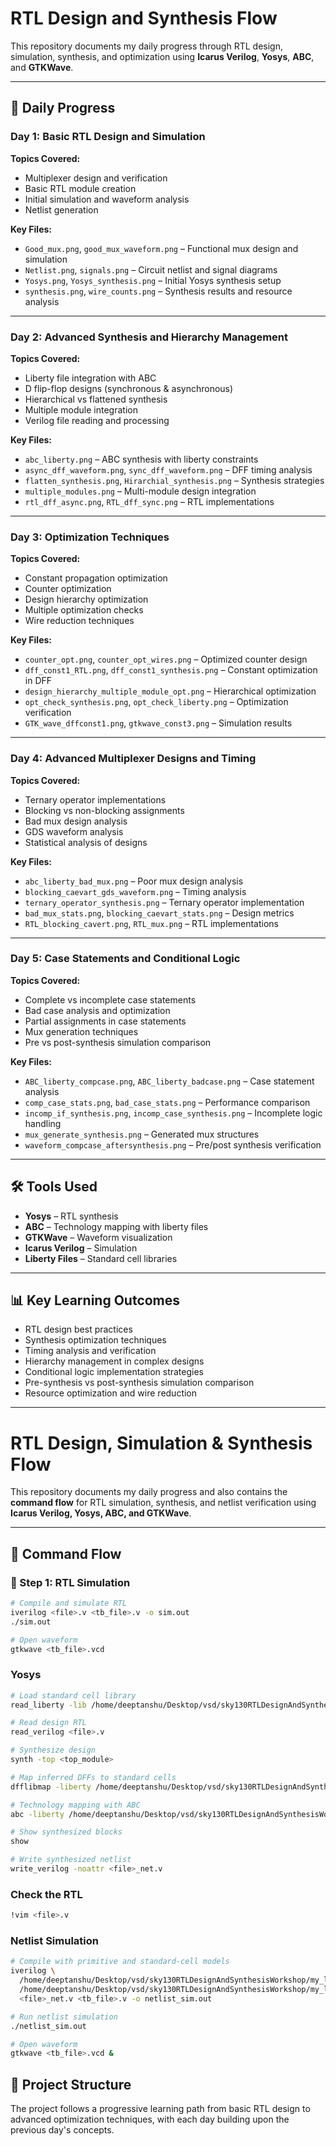# RTL Design and Synthesis Flow

This repository documents my daily progress through RTL design, simulation, synthesis, and optimization using **Icarus Verilog**, **Yosys**, **ABC**, and **GTKWave**.

---

## 📅 Daily Progress

### Day 1: Basic RTL Design and Simulation
**Topics Covered:**
- Multiplexer design and verification
- Basic RTL module creation
- Initial simulation and waveform analysis
- Netlist generation  

**Key Files:**
- `Good_mux.png`, `good_mux_waveform.png` – Functional mux design and simulation
- `Netlist.png`, `signals.png` – Circuit netlist and signal diagrams
- `Yosys.png`, `Yosys_synthesis.png` – Initial Yosys synthesis setup
- `synthesis.png`, `wire_counts.png` – Synthesis results and resource analysis  

---

### Day 2: Advanced Synthesis and Hierarchy Management
**Topics Covered:**
- Liberty file integration with ABC
- D flip-flop designs (synchronous & asynchronous)
- Hierarchical vs flattened synthesis
- Multiple module integration
- Verilog file reading and processing  

**Key Files:**
- `abc_liberty.png` – ABC synthesis with liberty constraints
- `async_dff_waveform.png`, `sync_dff_waveform.png` – DFF timing analysis
- `flatten_synthesis.png`, `Hirarchial_synthesis.png` – Synthesis strategies
- `multiple_modules.png` – Multi-module design integration
- `rtl_dff_async.png`, `RTL_dff_sync.png` – RTL implementations  

---

### Day 3: Optimization Techniques
**Topics Covered:**
- Constant propagation optimization
- Counter optimization
- Design hierarchy optimization
- Multiple optimization checks
- Wire reduction techniques  

**Key Files:**
- `counter_opt.png`, `counter_opt_wires.png` – Optimized counter design
- `dff_const1_RTL.png`, `dff_const1_synthesis.png` – Constant optimization in DFF
- `design_hierarchy_multiple_module_opt.png` – Hierarchical optimization
- `opt_check_synthesis.png`, `opt_check_liberty.png` – Optimization verification
- `GTK_wave_dffconst1.png`, `gtkwave_const3.png` – Simulation results  

---

### Day 4: Advanced Multiplexer Designs and Timing
**Topics Covered:**
- Ternary operator implementations
- Blocking vs non-blocking assignments
- Bad mux design analysis
- GDS waveform analysis
- Statistical analysis of designs  

**Key Files:**
- `abc_liberty_bad_mux.png` – Poor mux design analysis
- `blocking_caevart_gds_waveform.png` – Timing analysis
- `ternary_operator_synthesis.png` – Ternary operator implementation
- `bad_mux_stats.png`, `blocking_caevart_stats.png` – Design metrics
- `RTL_blocking_cavert.png`, `RTL_mux.png` – RTL implementations  

---

### Day 5: Case Statements and Conditional Logic
**Topics Covered:**
- Complete vs incomplete case statements
- Bad case analysis and optimization
- Partial assignments in case statements
- Mux generation techniques
- Pre vs post-synthesis simulation comparison  

**Key Files:**
- `ABC_liberty_compcase.png`, `ABC_liberty_badcase.png` – Case statement analysis
- `comp_case_stats.png`, `bad_case_stats.png` – Performance comparison
- `incomp_if_synthesis.png`, `incomp_case_synthesis.png` – Incomplete logic handling
- `mux_generate_synthesis.png` – Generated mux structures
- `waveform_compcase_aftersynthesis.png` – Pre/post synthesis verification  

---

## 🛠 Tools Used
- **Yosys** – RTL synthesis  
- **ABC** – Technology mapping with liberty files  
- **GTKWave** – Waveform visualization  
- **Icarus Verilog** – Simulation  
- **Liberty Files** – Standard cell libraries  

---

## 📊 Key Learning Outcomes
- RTL design best practices  
- Synthesis optimization techniques  
- Timing analysis and verification  
- Hierarchy management in complex designs  
- Conditional logic implementation strategies  
- Pre-synthesis vs post-synthesis simulation comparison  
- Resource optimization and wire reduction  

---
# RTL Design, Simulation & Synthesis Flow

This repository documents my daily progress and also contains the **command flow** for RTL simulation, synthesis, and netlist verification using **Icarus Verilog, Yosys, ABC, and GTKWave**.

---

## 🚀 Command Flow

### 🔹 Step 1: RTL Simulation
```bash
# Compile and simulate RTL
iverilog <file>.v <tb_file>.v -o sim.out
./sim.out

# Open waveform
gtkwave <tb_file>.vcd
```

### Yosys
```bash
# Load standard cell library
read_liberty -lib /home/deeptanshu/Desktop/vsd/sky130RTLDesignAndSynthesisWorkshop/DC_WORKSHOP/lib/sky130_fd_sc_hd__tt_025C_1v80.lib

# Read design RTL
read_verilog <file>.v

# Synthesize design
synth -top <top_module>

# Map inferred DFFs to standard cells
dfflibmap -liberty /home/deeptanshu/Desktop/vsd/sky130RTLDesignAndSynthesisWorkshop/DC_WORKSHOP/lib/sky130_fd_sc_hd__tt_025C_1v80.lib

# Technology mapping with ABC
abc -liberty /home/deeptanshu/Desktop/vsd/sky130RTLDesignAndSynthesisWorkshop/DC_WORKSHOP/lib/sky130_fd_sc_hd__tt_025C_1v80.lib

# Show synthesized blocks
show

# Write synthesized netlist
write_verilog -noattr <file>_net.v
```
### Check the RTL
```bash
!vim <file>.v
```
### Netlist Simulation
```bash
# Compile with primitive and standard-cell models
iverilog \
  /home/deeptanshu/Desktop/vsd/sky130RTLDesignAndSynthesisWorkshop/my_lib/verilog_model/primitives.v \
  /home/deeptanshu/Desktop/vsd/sky130RTLDesignAndSynthesisWorkshop/my_lib/verilog_model/sky130_fd_sc_hd.v \
  <file>_net.v <tb_file>.v -o netlist_sim.out

# Run netlist simulation
./netlist_sim.out

# Open waveform
gtkwave <tb_file>.vcd &

```

## 🎯 Project Structure
The project follows a progressive learning path from basic RTL design to advanced optimization techniques, with each day building upon the previous day's concepts.

